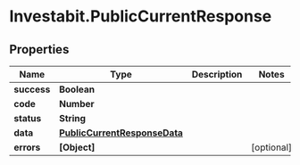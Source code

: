 # Investabit.PublicCurrentResponse

## Properties
Name | Type | Description | Notes
------------ | ------------- | ------------- | -------------
**success** | **Boolean** |  | 
**code** | **Number** |  | 
**status** | **String** |  | 
**data** | [**PublicCurrentResponseData**](PublicCurrentResponseData.md) |  | 
**errors** | **[Object]** |  | [optional] 


